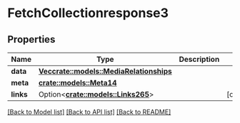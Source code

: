 # FetchCollectionresponse3

## Properties

Name | Type | Description | Notes
------------ | ------------- | ------------- | -------------
**data** | [**Vec<crate::models::MediaRelationships>**](mediaRelationships.md) |  | 
**meta** | [**crate::models::Meta14**](meta14.md) |  | 
**links** | Option<[**crate::models::Links265**](links265.md)> |  | [optional]

[[Back to Model list]](../README.md#documentation-for-models) [[Back to API list]](../README.md#documentation-for-api-endpoints) [[Back to README]](../README.md)


